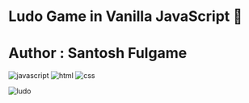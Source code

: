 # Ludo Game in Vanilla JavaScript 🚀

# Author : Santosh Fulgame

![javascript](https://img.shields.io/badge/JavaScript-F7DF1E?style=for-the-badge&logo=javascript&logoColor=black) ![html](https://img.shields.io/badge/HTML5-E34F26?style=for-the-badge&logo=html5&logoColor=white) ![css](https://img.shields.io/badge/CSS-239120?&style=for-the-badge&logo=css3&logoColor=white)

![ludo](https://github.com/sohail-js/ludo-js/blob/master/ludo/ludo-bg.jpg?raw=true)
